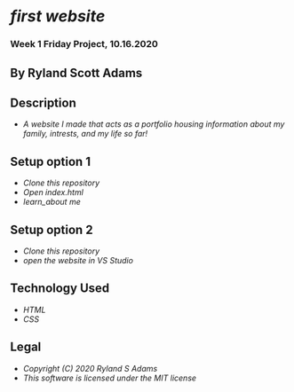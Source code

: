 # _first website_
### Week 1 Friday Project, 10.16.2020
## By Ryland Scott Adams
## Description 
* _A website I made that acts as a portfolio housing information about my family, intrests, and my life so far!_

## Setup option 1
* _Clone this repository_ 
* _Open index.html_
* _learn_about me_

## Setup option 2
* _Clone this repository_ 
* _open the website in VS Studio_


## Technology Used 
* _HTML_
* _CSS_

## Legal 
* _Copyright (C) 2020 Ryland S Adams_
* _This software is licensed under the MIT license_
